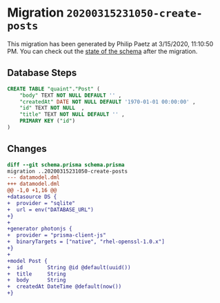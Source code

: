 # Migration `20200315231050-create-posts`

This migration has been generated by Philip Paetz at 3/15/2020, 11:10:50 PM.
You can check out the [state of the schema](./schema.prisma) after the migration.

## Database Steps

```sql
CREATE TABLE "quaint"."Post" (
    "body" TEXT NOT NULL DEFAULT '' ,
    "createdAt" DATE NOT NULL DEFAULT '1970-01-01 00:00:00' ,
    "id" TEXT NOT NULL  ,
    "title" TEXT NOT NULL DEFAULT '' ,
    PRIMARY KEY ("id")
) 
```

## Changes

```diff
diff --git schema.prisma schema.prisma
migration ..20200315231050-create-posts
--- datamodel.dml
+++ datamodel.dml
@@ -1,0 +1,16 @@
+datasource DS {
+  provider = "sqlite"
+  url = env("DATABASE_URL")
+}
+
+generator photonjs {
+  provider = "prisma-client-js"
+  binaryTargets = ["native", "rhel-openssl-1.0.x"]
+}
+
+model Post {
+  id        String @id @default(uuid())
+  title     String
+  body      String
+  createdAt DateTime @default(now())
+}
```



